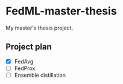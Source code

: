 # FedML-master-thesis
My master's thesis project.

## Project plan
- [X] FedAvg
- [ ] FedProx
- [ ] Ensemble distillation
